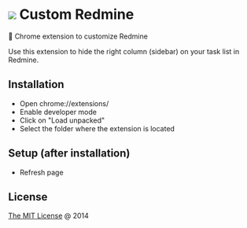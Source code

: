 # ![](https://raw.githubusercontent.com/piecioshka/custom-redmine/master/images/thumbs/32x32.png) Custom Redmine

🧩 Chrome extension to customize Redmine

Use this extension to hide the right column (sidebar) on your task list in Redmine.

## Installation

- Open chrome://extensions/
- Enable developer mode
- Click on "Load unpacked"
- Select the folder where the extension is located

## Setup (after installation)

- Refresh page

## License

[The MIT License](https://piecioshka.mit-license.org/) @ 2014
